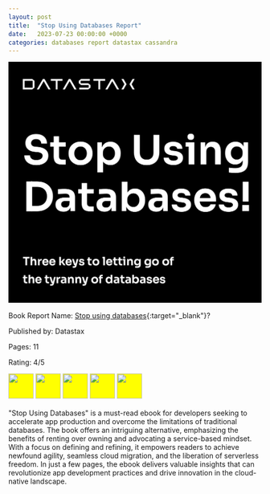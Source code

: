 ```yaml
---
layout: post
title:  "Stop Using Databases Report"
date:   2023-07-23 00:00:00 +0000
categories: databases report datastax cassandra
---
```

![Stop using databases](../assets/post_images/2023-07-23/stop-using-databases.png)

Book Report Name: [Stop using databases](https://pages.datastax.com/cnp-stop-using-databases.html){:target="_blank"}?

Published by: Datastax

Pages: 11

Rating: 4/5

<img style="background-color: yellow;" src="https://raw.githubusercontent.com/FortAwesome/Font-Awesome/6.x/svgs/solid/star.svg" width="50" height="50">
<img style="background-color: yellow;" src="https://raw.githubusercontent.com/FortAwesome/Font-Awesome/6.x/svgs/solid/star.svg" width="50" height="50">
<img style="background-color: yellow;" src="https://raw.githubusercontent.com/FortAwesome/Font-Awesome/6.x/svgs/solid/star.svg" width="50" height="50">
<img style="background-color: yellow;" src="https://raw.githubusercontent.com/FortAwesome/Font-Awesome/6.x/svgs/solid/star.svg" width="50" height="50">
<img style="background-color: yellow;" src="https://raw.githubusercontent.com/FortAwesome/Font-Awesome/6.x/svgs/regular/star.svg" width="50" height="50">
<br />
<br />
"Stop Using Databases" is a must-read ebook for developers seeking to accelerate app production and overcome the limitations of traditional databases. The book offers an intriguing alternative, emphasizing the benefits of renting over owning and advocating a service-based mindset. With a focus on defining and refining, it empowers readers to achieve newfound agility, seamless cloud migration, and the liberation of serverless freedom. In just a few pages, the ebook delivers valuable insights that can revolutionize app development practices and drive innovation in the cloud-native landscape.